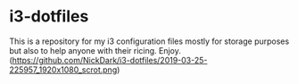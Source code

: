 # i3-dotfiles
This is a repository for my i3 configuration files mostly for storage purposes but also to help anyone with their ricing. Enjoy.
(https://github.com/NickDark/i3-dotfiles/2019-03-25-225957_1920x1080_scrot.png)
